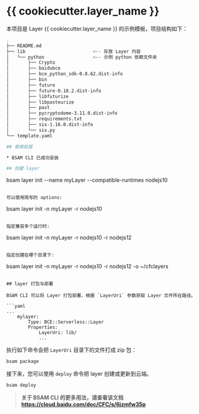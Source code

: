 # {{ cookiecutter.layer_name }}

本项目是 Layer {{ cookiecutter.layer_name }} 的示例模板，项目结构如下：

```bash
.
├── README.md   
├── lib                         <-- 存放 Layer 内容
│   └── python                  <-- 示例 python 依赖文件夹
│       ├── Crypto
│       ├── baidubce
│       ├── bce_python_sdk-0.8.62.dist-info
│       ├── bin
│       ├── future
│       ├── future-0.18.2.dist-info
│       ├── libfuturize
│       ├── libpasteurize
│       ├── past
│       ├── pycryptodome-3.11.0.dist-info
│       ├── requirements.txt
│       ├── six-1.16.0.dist-info
│       └── six.py
└── template.yaml

## 使用前提

* BSAM CLI 已成功安装

## 创建 layer

```
bsam layer init --name myLayer --compatible-runtimes nodejs10
```

可以使用简写的 options:

```
bsam layer init -n myLayer -r nodejs10
```

指定兼容多个运行时:

```
bsam layer init -n myLayer -r nodejs10 -r nodejs12 
```

指定创建在哪个目录下:

```
bsam layer init -n myLayer -r nodejs10 -r nodejs12 -o ~/cfclayers
```

## layer 打包与部署

BSAM CLI 可以将 Layer 打包部署，根据 `LayerUri` 参数获取 Layer 文件所在路径。

```yaml
...
    mylayer:
        Type: BCE::Serverless::Layer
        Properties:
            LayerUri: lib/
            ...
```

执行如下命令会把 `LayerUri` 目录下的文件打成 zip 包：

```bash
bsam package
```

接下来，您可以使用 `deploy` 命令把 layer 创建或更新到云端。

```bash
bsam deploy
```

> **关于 BSAM CLI 的更多用法，请查看该文档 https://cloud.baidu.com/doc/CFC/s/6jzmfw35p**